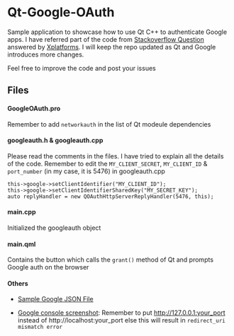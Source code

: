 # Qt-Google-OAuth

Sample application to showcase how to use Qt C++ to authenticate Google apps. I have referred part of the code from [Stackoverflow Question](https://stackoverflow.com/questions/48453550/how-to-create-a-login-page-using-qt-oauth) answered by [Xplatforms](https://stackoverflow.com/users/1047746/xplatforms). I will keep the repo updated as Qt and Google introduces more changes.

Feel free to improve the code and post your issues

## Files

#### GoogleOAuth.pro

Remember to add `networkauth` in the list of Qt modeule dependencies

#### googleauth.h & googleauth.cpp

Please read the comments in the files. I have tried to explain all the details of the code.
Remember to edit the `MY_CLIENT_SECRET`, `MY_CLIENT_ID` & `port_number` (in my case, it is 5476) in googleauth.cpp

```
this->google->setClientIdentifier("MY_CLIENT_ID");
this->google->setClientIdentifierSharedKey("MY_SECRET_KEY");
auto replyHandler = new QOAuthHttpServerReplyHandler(5476, this);
```

#### main.cpp

Initialized the googleauth object

#### main.qml

Contains the button which calls the `grant()` method of Qt and prompts Google auth on the browser

#### Others

-   [Sample Google JSON File](client_secret_452291785459-1ldhc2q2ahqfl7sv0mh1veuov740bj5f.apps.googleusercontent.com.json)

-   [Google console screenshot](GoogleConsole.png): Remember to put http://127.0.0.1:your_port instead of http://localhost:your_port else this will result in `redirect_uri mismatch error`
